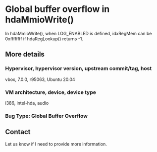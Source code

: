 # Global buffer overflow in hdaMmioWrite()

In hdaMmioWrite(), when LOG_ENABLED is defined, idxRegMem can be 0xffffffff if
hdaRegLookup() returns -1.

## More details

### Hypervisor, hypervisor version, upstream commit/tag, host
vbox, 7.0.0, r95063, Ubuntu 20.04

### VM architecture, device, device type
i386, intel-hda, audio

### Bug Type: Global Buffer Overflow

## Contact

Let us know if I need to provide more information.
